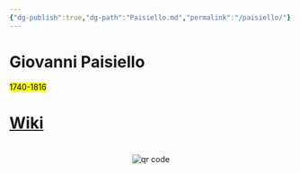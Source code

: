 ```yaml
---
{"dg-publish":true,"dg-path":"Paisiello.md","permalink":"/paisiello/"}
---
```


# Giovanni Paisiello

<mark>1740-1816</mark>

# [Wiki](https://www.wikiwand.com/hu/Giovanni_Paisiello)




#
<p style="text-align: center;"><img src="https://chart.googleapis.com/chart?cht=qr&chl=https://notes.andrasdenes.com/paisiello&chs=180x180&choe=UTF-8&chld=L|2" alt="qr code"></p>

